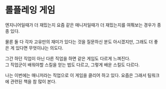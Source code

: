 # 롤플레잉 게임

엔지니어일때가 더 재밌는지 요즘 같은 매니저일때가 더 재밌는지를 여쭤보는 경우가 종종 있다.  
  
물론 둘 다 각자 고유만의 재미가 있다는 것을 질문하신 분도 아시겠지만, 그래도 더 좋은 게 있다면 무엇이냐는 의도다.  
  
그간 하던 직업이 아닌 다른 직업을 하면 같은 게임도 다르게 느껴진다.  
그 직업군이 배워야할 스킬을 얻는 법도 다르고, 그렇게 배운 스킬도 다르다.

나는 이번에는 매니저라는 직업으로 이 게임을 클리어 하고 있다. 
요즘은 그래서 팀워크에 관련된 책을 참 많이 본다.